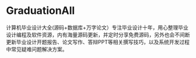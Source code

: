 # GraduationAll
计算机毕业设计大全(源码+数据库+万字论文）专注毕业设计十年，用心整理毕业设计编程及软件资源，内有海量源码更新，并定时分享免费源码，另外也会不间断更新毕业设计开题报告、论文写作、答辩PPT等相关撰写技巧，以及系统开发过程中常见疑难问题解决方案。
